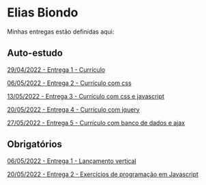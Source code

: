 # Elias Biondo
Minhas entregas estão definidas aqui:
## Auto-estudo
<a href="https://github.com/eliasbiondo/autoestudos-m2/tree/main/03_AUT_EST_ENTREGA/Semana%202"> 29/04/2022 - Entrega 1 - Currículo</a>

<a href="https://github.com/eliasbiondo/autoestudos-m2/tree/main/03_AUT_EST_ENTREGA/Semana%203"> 06/05/2022 - Entrega 2 - Currículo com css</a>

<a href="https://github.com/eliasbiondo/autoestudos-m2/tree/main/03_AUT_EST_ENTREGA/Semana%204"> 13/05/2022 - Entrega 3 - Currículo com css e javascript</a>

<a href="https://github.com/eliasbiondo/autoestudos-m2/tree/main/03_AUT_EST_ENTREGA/Semana%205"> 20/05/2022 - Entrega 4 - Currículo com jquery</a>

<a href="https://github.com/eliasbiondo/autoestudos-m2/tree/main/03_AUT_EST_ENTREGA/Semana%206"> 27/05/2022 - Entrega 5 - Currículo com banco de dados e ajax</a>

## Obrigatórios
<a href="https://github.com/eliasbiondo/autoestudos-m2/tree/main/04_AUT_EST_EX_OBRIGATORIOS/Semana%203"> 06/05/2022 - Entrega 1 - Lançamento vertical</a>

<a href="https://github.com/eliasbiondo/autoestudos-m2/tree/main/04_AUT_EST_EX_OBRIGATORIOS/Semana%205"> 20/05/2022 - Entrega 2 - Exercícios de programação em Javascript</a>


